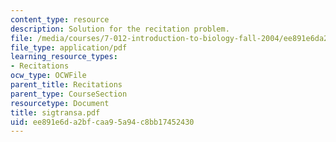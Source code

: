 ```yaml
---
content_type: resource
description: Solution for the recitation problem.
file: /media/courses/7-012-introduction-to-biology-fall-2004/ee891e6da2bfcaa95a94c8bb17452430_sigtransa.pdf
file_type: application/pdf
learning_resource_types:
- Recitations
ocw_type: OCWFile
parent_title: Recitations
parent_type: CourseSection
resourcetype: Document
title: sigtransa.pdf
uid: ee891e6d-a2bf-caa9-5a94-c8bb17452430
---
```

